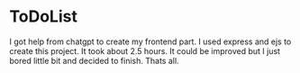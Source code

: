 # ToDoList

I got help from chatgpt to create my frontend part. I used express and ejs to create this project. It took about 2.5 hours. It could be improved but I just bored little bit and decided to finish. Thats all.
